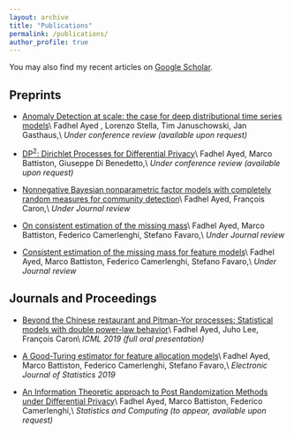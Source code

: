 ```yaml
---
layout: archive
title: "Publications"
permalink: /publications/
author_profile: true
---
```


You may also find my recent articles on [Google
Scholar](https://scholar.google.com/citations?user=wonQe_sAAAAJ&hl=en&oi=ao).

## Preprints
- [Anomaly Detection at scale: the case for deep distributional time series models]()\\
Fadhel Ayed , Lorenzo Stella, Tim Januschowski, Jan Gasthaus,\\
*Under conference review (available upon request)*

- [DP<sup>2</sup>: Dirichlet Processes for Differential Privacy]()\\
Fadhel Ayed, Marco Battiston, Giuseppe Di Benedetto,\\
*Under conference review (available upon request)*

- [Nonnegative Bayesian nonparametric factor models with completely random measures for community detection](https://arxiv.org/pdf/1902.10693.pdf)\\
Fadhel Ayed, François Caron,\\
*Under Journal review*

- [On consistent estimation of the missing mass](https://arxiv.org/pdf/1806.09712.pdf)\\
Fadhel Ayed, Marco Battiston, Federico Camerlenghi, Stefano Favaro,\\
*Under Journal review*

- [Consistent estimation of the missing mass for feature models](https://arxiv.org/pdf/1902.10530.pdf)\\
Fadhel Ayed, Marco Battiston, Federico Camerlenghi, Stefano Favaro,\\
*Under Journal review*


## Journals and Proceedings
- [Beyond the Chinese restaurant and Pitman-Yor processes: Statistical models with double power-law behavior](https://arxiv.org/abs/1902.04714)\\
Fadhel Ayed, Juho Lee, François Caron\\
*ICML 2019 (full oral presentation)*

- [A Good-Turing estimator for feature allocation models](https://projecteuclid.org/download/pdfview_1/euclid.ejs/1569895287)\\
Fadhel Ayed, Marco Battiston, Federico Camerlenghi, Stefano Favaro,\\
*Electronic Journal of Statistics 2019*

- [An Information Theoretic approach to Post Randomization Methods under Differential Privacy]()\\
Fadhel Ayed, Marco Battiston, Federico Camerlenghi,\\
*Statistics and Computing (to appear, available upon request)*



